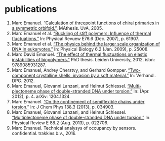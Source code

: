 # publications

  1. Marc Emanuel. [“Calculation of threepoint functions of chiral primaries in a symmetric orbifold.”](https://staff.fnwi.uva.nl/j.deboer/education/projects/projects/threept.pdf). MAthesis. UvA, 2005.
  2. Marc Emanuel et al. [“Buckling of stiff polymers: Influence of thermal fluctuations.”](http://dx.doi.org/10.1103/PhysRevE.76.061907) In: Physical Revuew E76.6 (Dec. 2007), p. 61907.
  3. Marc Emanuel et al. [“The physics behind the larger scale organization of DNA in eukaryotes.”](http://dx.doi.org/10.1088/1478-3975/6/2/025008) In: Physical Biology 6.2 (Jan. 2009), p. 25008.
  4. Marc David Emanuel. [“The effect of thermal fluctuations on elastic instabilities of biopolymers.”](http://hdl.handle.net/1887/19173) PhD thesis. Leiden University, 2012. isbn: 9789085931287. 
  5. Marc Emanuel, Andrey Cherstvy, and Gerhard Gompper. [“Two-component crystalline shells: invasion by a soft material.”](http://www.dpg-verhandlungen.de/year/2012/conference/berlin/part/bp/session/14/contribution/11) In: Verhandl. DPG. 2012. 
  6. Marc Emanuel, Giovanni Lanzani, and Helmut Schiessel. [“Multi-plectoneme phase of double-stranded DNA under torsion.”](http://arxiv.org/abs/1204.1324) In: (Apr. 2012), p. 4. arXiv: 1204.1324.
  7. Marc Emanuel. [“On the confinement of semiflexible chains under torsion.”](http://dx.doi.org/10.1063/1.4775585) In: J Chem Phys 138.3 (2013), p. 034903.
  8. Marc Emanuel, Giovanni Lanzani, and Helmut Schiessel. [“Multiplectoneme phase of double-stranded DNA under torsion.”](http://dx.doi.org/10.1103/PhysRevE.88.022706) In: Physical Review E 88.2 (Aug. 2013), p. 022706.
  9. Marc Emanuel. Technical analysys of occupancy by sensors. confidential. trakkies b.v., 2016.









